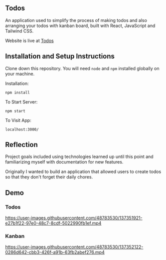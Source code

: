 ## Todos

An application used to simplify the process of making todos and also arranging your todos with kanban board, built with React, JavaScript and Tailwind CSS.

Website is live at [Todos](https://nikhil12377.github.io/Todos/)

## Installation and Setup Instructions

Clone down this repository. You will need `node` and `npm` installed globally on your machine.

Installation:

`npm install`

To Start Server:

`npm start`

To Visit App:

`localhost:3000/`

## Reflection

Project goals included using technologies learned up until this point and familiarizing myself with documentation for new features.

Originally I wanted to build an application that allowed users to create todos so that they don't forget their daily chores.

## Demo
### Todos


https://user-images.githubusercontent.com/48783530/137351921-e27b1f22-97e0-48c7-8cdf-5022990fb1ef.mp4


### Kanban

https://user-images.githubusercontent.com/48783530/137352122-0286d642-cbb3-426f-a91b-63fb2abef276.mp4



